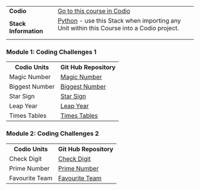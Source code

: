 
<table style="width:100%">
   <tr>
    <td><b>Codio</b></td>
    <td><a href="https://codio.com/home/courses/57fb6276f76a2458a669e829?tab=moduless">Go to this course in Codio</a></td> 
   </tr>
   <tr>
    <td><b>Stack Information</b></td>
    <td> <a href="https://codio.com/home/stacks/60cb104a-690b-485d-8857-579704f8488b?tab=details">Python</a> - use this Stack when importing any Unit within this Course into a Codio project.</p> </td>
   </tr>


<table style="width:100%">
  <tr>
    <th>Codio Units</th>
    <th>Git Hub Repository</th> 
    
  </tr>
  <tr>
    <td>Magic Number</td> 
    <td><a href="https://github.com/codio-content/Coding_Challenge_1.1_Magic_Number">Magic Number</a></td>
  </tr>
  <tr>
    <td>Biggest Number</td> 
    <td><a href="https://github.com/codio-content/Coding_Challenge_1.2_Biggest_Number">Biggest Number</a></td>
   </tr>
  <tr>
    <td>Star Sign</td> 
    <td><a href="https://github.com/codio-content/Coding_Challenge_1.3_Star_Sign">Star Sign</a></td>
   </tr>
  <tr>
    <td>Leap Year</td> 
    <td><a href="https://github.com/codio-content/Coding_Challenge_1.4_Leap_Year">Leap Year</a></td>
   </tr>
  <tr>
    <td>Times Tables</td> 
    <td><a href="https://github.com/codio-content/Coding_Challenge_1.5_Times_Tables">Times Tables</a></td>
   </tr>
  
### Module 1: Coding Challenges 1

<table style="width:100%">
  <tr>
    <th>Codio Units</th>
    <th>Git Hub Repository</th> 
    
  </tr>
  <tr>
    <td>Check Digit</td> 
    <td><a href="https://github.com/codio-content/Coding_Challenge_2.1_Check_Digit">Check Digit</a></td>
  </tr>
  <tr>
    <td>Prime Number</td> 
    <td><a href="https://github.com/codio-content/Coding_Challenge_2.2_Prime_Number">Prime Number</a></td>
   </tr>
  <tr>
    <td>Favourite Team</td> 
    <td><a href="https://github.com/codio-content/Coding_Challenge_2.3_Favourite_Team">Favourite Team</a></td>
   </tr>
  
### Module 2: Coding Challenges 2